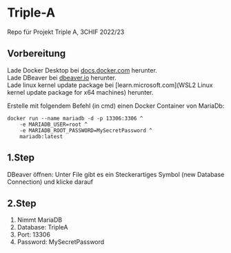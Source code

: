 # Triple-A
Repo für Projekt Triple A, 3CHIF 2022/23

## Vorbereitung

Lade Docker Desktop bei [docs.docker.com](https://docs.docker.com/desktop/install/windows-install/) herunter. <br>
Lade DBeaver bei [dbeaver.io](https://dbeaver.io/) herunter. <br>
Lade linux kernel update package bei [learn.microsoft.com](WSL2 Linux kernel update package for x64 machines) herunter.

Erstelle mit folgendem Befehl (in cmd) einen Docker Container von MariaDb:

```
docker run --name mariadb -d -p 13306:3306 ^
    -e MARIADB_USER=root ^
    -e MARIADB_ROOT_PASSWORD=MySecretPassword ^
    mariadb:latest
```

## 1.Step
DBeaver öffnen:
Unter File gibt es ein Steckerartiges Symbol (new Database Connection) und klicke darauf

## 2.Step
1. Nimmt MariaDB
2. Database: TripleA
3. Port: 13306
4. Password: MySecretPassword



